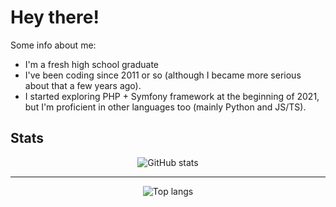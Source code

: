 # Hey there!

Some info about me:

- I'm a fresh high school graduate
- I've been coding since 2011 or so (although I became more serious about that a few years ago).
- I started exploring PHP + Symfony framework at the beginning of 2021, but I'm proficient in other languages too (mainly Python and JS/TS).

## Stats

<div align="center">
  <img
    src="https://github-readme-stats.vercel.app/api?username=karmek-k&theme=dark"
    alt="GitHub stats"
  />

  <hr />

  <img 
    class="margin"
    src="https://github-readme-stats.vercel.app/api/top-langs/?username=karmek-k&theme=dark"
    alt="Top langs"
  />
</div>
